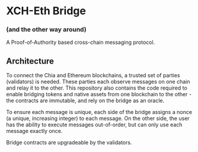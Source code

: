 # XCH-Eth Bridge
### (and the other way around)

A Proof-of-Authority based cross-chain messaging protocol.

## Architecture

To connect the Chia and Ethereum blockchains, a trusted set of parties (validators) is needed. These parties each observe messages on one chain and relay it to the other. This repository also contains the code required to enable bridging tokens and native assets from one blockchain to the other - the contracts are immutable, and rely on the bridge as an oracle.

To ensure each message is unique, each side of the bridge assigns a nonce (a unique, increasing integer) to each message. On the other side, the user has the ability to execute messages out-of-order, but can only use each message exactly once. 

Bridge contracts are upgradeable by the validators.
